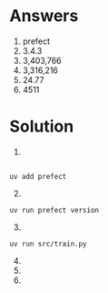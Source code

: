 # Answers

1. prefect
2. 3.4.3
3. 3,403,766
4. 3,316,216
5. 24.77
6. 4511

# Solution

1.

```{bash}

uv add prefect

```

2.

```{bash}
uv run prefect version
```

3.

```{bash}
uv run src/train.py
```

4.
5.
6.
